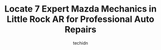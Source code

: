 ---
layout: ampstory
image: https://images.unsplash.com/photo-1631526090968-6979b72f2ce2?ixlib=rb-4.0.3&ixid=MnwxMjA3fDB8MHxwaG90by1wYWdlfHx8fGVufDB8fHx8&auto=format&fit=crop&w=640&h=853&q=80
author: techidn
featured: false
description: Experience the excellence of automotive service by visiting the 7 best Mazda Mechanic in Little Rock AR, USA. With their expertise, attention to detail, and commitment to customer satisfacti
title: Locate 7 Expert Mazda Mechanics in Little Rock AR for Professional Auto Repairs
cover:
   title: Locate 7 Expert Mazda Mechanics in Little Rock AR for Professional Auto Repairs
   subtitle: Rickpate
   background: https://images.unsplash.com/photo-1631526090968-6979b72f2ce2?ixlib=rb-4.0.3&ixid=MnwxMjA3fDB8MHxwaG90by1wYWdlfHx8fGVufDB8fHx8&auto=format&fit=crop&w=640&h=853&q=80

pages: 
 - layout: thirds
   top: <h1>#1 DJs Auto Repair</h1>
   bottom: "<p>Incredibly helpful and trustworthy! Initially, I had to call three times within an hour to work out my car towing situation. I felt annoying, but Ralph was more than happ</p>"
   background: https://www.knot35.com/toplist/wp-content/uploads/2023/06/best-mazda-mechanic-1-in-little-rock-ar-1685836473.jpeg
   backgroundblur: true
 - layout: thirds
   top: <h1>#2 Meineke Car Care Center</h1>
   bottom: "<p>7121 John F Kennedy Blvd, North Little Rock, AR 72116, United States</p>"
   background: https://www.knot35.com/toplist/wp-content/uploads/2023/06/best-mazda-mechanic-2-in-little-rock-ar-1685836473.jpeg
   cta:
      link: https://www.knot35.com/toplist/locate-7-expert-mazda-mechanics-in-little-rock-ar-for-professional-auto-repairs/
      text: Locate 7 Expert Mazda Mechanics in Little Rock AR for Professional Auto Repairs
 - layout: thirds
   top: <h1>#3 McLarty Collision West</h1>
   bottom: "<p>1500 N Shackleford Rd, Little Rock, AR 72211, United States</p>"
   background: https://www.knot35.com/toplist/wp-content/uploads/2023/06/best-mazda-mechanic-3-in-little-rock-ar-1685836474.png
   cta:
      link: https://www.knot35.com/toplist/locate-7-expert-mazda-mechanics-in-little-rock-ar-for-professional-auto-repairs/
      text: Locate 7 Expert Mazda Mechanics in Little Rock AR for Professional Auto Repairs
 - layout: thirds
   top: <h1>#4 Parkway Automotive</h1>
   bottom: "<p>708 Kirk Rd, Little Rock, AR 72223, United States</p>"
   background: https://images.unsplash.com/photo-1533998839656-76f5e4b2bccb?ixlib=rb-4.0.3&ixid=MnwxMjA3fDB8MHxwaG90by1wYWdlfHx8fGVufDB8fHx8&auto=format&fit=crop&w=640&h=853&q=80
   cta:
      link: https://www.knot35.com/toplist/locate-7-expert-mazda-mechanics-in-little-rock-ar-for-professional-auto-repairs/
      text: Locate 7 Expert Mazda Mechanics in Little Rock AR for Professional Auto Repairs
 - layout: thirds
   top: <h1>#5 Christian Brothers Automotive West Little Rock</h1>
   bottom: "<p>15516 Chenal Pkwy, Little Rock, AR 72211, United States</p>"
   background: https://images.unsplash.com/photo-1522441815192-d9f04eb0615c?ixlib=rb-4.0.3&ixid=MnwxMjA3fDB8MHxwaG90by1wYWdlfHx8fGVufDB8fHx8&auto=format&fit=crop&w=640&h=853&q=80
   cta:
      link: https://www.knot35.com/toplist/locate-7-expert-mazda-mechanics-in-little-rock-ar-for-professional-auto-repairs/
      text: Locate 7 Expert Mazda Mechanics in Little Rock AR for Professional Auto Repairs
 - layout: thirds
   top: <h1>#6 Hurns Superior Alignment, Inc</h1>
   bottom: "<p>1011 E 30th St, Little Rock, AR 72206, United States</p>"
   background: https://images.unsplash.com/photo-1595364397663-fca4f075d796?ixlib=rb-4.0.3&ixid=MnwxMjA3fDB8MHxwaG90by1wYWdlfHx8fGVufDB8fHx8&auto=format&fit=crop&w=640&h=853&q=80
   cta:
      link: https://www.knot35.com/toplist/locate-7-expert-mazda-mechanics-in-little-rock-ar-for-professional-auto-repairs/
      text: Locate 7 Expert Mazda Mechanics in Little Rock AR for Professional Auto Repairs
 - layout: thirds
   top: <h1>#7 Landers Auto Group</h1>
   bottom: "<p>10825 Colonel Glenn Rd, Little Rock, AR 72204, United States</p>"
   background: https://images.unsplash.com/photo-1527066579998-dbbae57f45ce?ixlib=rb-4.0.3&ixid=MnwxMjA3fDB8MHxwaG90by1wYWdlfHx8fGVufDB8fHx8&auto=format&fit=crop&w=640&h=853&q=80
   cta:
      link: https://www.knot35.com/toplist/locate-7-expert-mazda-mechanics-in-little-rock-ar-for-professional-auto-repairs/
      text: Locate 7 Expert Mazda Mechanics in Little Rock AR for Professional Auto Repairs
 - layout: thirds
   middle: Continue reading...
   background: https://images.unsplash.com/photo-1552083974-186346191183?ixlib=rb-4.0.3&ixid=MnwxMjA3fDB8MHxwaG90by1wYWdlfHx8fGVufDB8fHx8&auto=format&fit=crop&w=640&h=853&q=80
   cta:
      link: https://www.knot35.com/toplist/locate-7-expert-mazda-mechanics-in-little-rock-ar-for-professional-auto-repairs/
      text: Locate 7 Expert Mazda Mechanics in Little Rock AR for Professional Auto Repairs
      
---